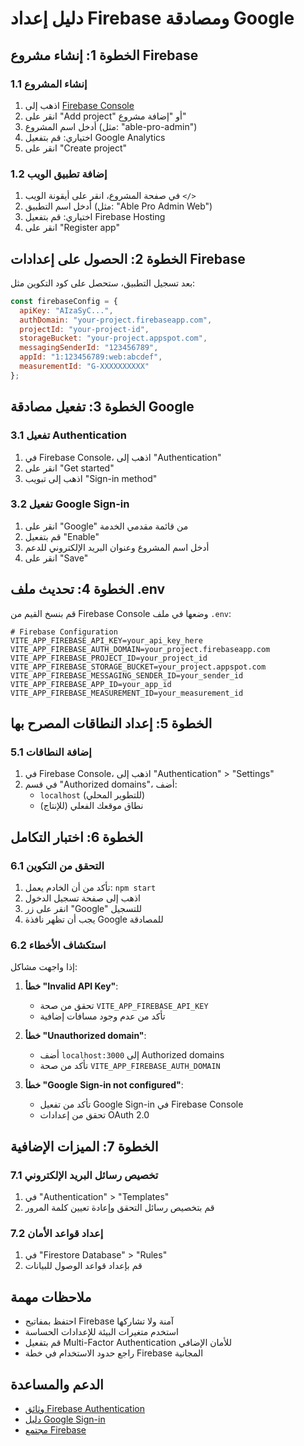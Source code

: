 # دليل إعداد Firebase ومصادقة Google

## الخطوة 1: إنشاء مشروع Firebase

### 1.1 إنشاء المشروع
1. اذهب إلى [Firebase Console](https://console.firebase.google.com/)
2. انقر على "Add project" أو "إضافة مشروع"
3. أدخل اسم المشروع (مثل: "able-pro-admin")
4. اختياري: قم بتفعيل Google Analytics
5. انقر على "Create project"

### 1.2 إضافة تطبيق الويب
1. في صفحة المشروع، انقر على أيقونة الويب `</>`
2. أدخل اسم التطبيق (مثل: "Able Pro Admin Web")
3. اختياري: قم بتفعيل Firebase Hosting
4. انقر على "Register app"

## الخطوة 2: الحصول على إعدادات Firebase

بعد تسجيل التطبيق، ستحصل على كود التكوين مثل:

```javascript
const firebaseConfig = {
  apiKey: "AIzaSyC...",
  authDomain: "your-project.firebaseapp.com",
  projectId: "your-project-id",
  storageBucket: "your-project.appspot.com",
  messagingSenderId: "123456789",
  appId: "1:123456789:web:abcdef",
  measurementId: "G-XXXXXXXXXX"
};
```

## الخطوة 3: تفعيل مصادقة Google

### 3.1 تفعيل Authentication
1. في Firebase Console، اذهب إلى "Authentication"
2. انقر على "Get started"
3. اذهب إلى تبويب "Sign-in method"

### 3.2 تفعيل Google Sign-in
1. انقر على "Google" من قائمة مقدمي الخدمة
2. قم بتفعيل "Enable"
3. أدخل اسم المشروع وعنوان البريد الإلكتروني للدعم
4. انقر على "Save"

## الخطوة 4: تحديث ملف .env

قم بنسخ القيم من Firebase Console وضعها في ملف `.env`:

```env
# Firebase Configuration
VITE_APP_FIREBASE_API_KEY=your_api_key_here
VITE_APP_FIREBASE_AUTH_DOMAIN=your_project.firebaseapp.com
VITE_APP_FIREBASE_PROJECT_ID=your_project_id
VITE_APP_FIREBASE_STORAGE_BUCKET=your_project.appspot.com
VITE_APP_FIREBASE_MESSAGING_SENDER_ID=your_sender_id
VITE_APP_FIREBASE_APP_ID=your_app_id
VITE_APP_FIREBASE_MEASUREMENT_ID=your_measurement_id
```

## الخطوة 5: إعداد النطاقات المصرح بها

### 5.1 إضافة النطاقات
1. في Firebase Console، اذهب إلى "Authentication" > "Settings"
2. في قسم "Authorized domains"، أضف:
   - `localhost` (للتطوير المحلي)
   - نطاق موقعك الفعلي (للإنتاج)

## الخطوة 6: اختبار التكامل

### 6.1 التحقق من التكوين
1. تأكد من أن الخادم يعمل: `npm start`
2. اذهب إلى صفحة تسجيل الدخول
3. انقر على زر "Google" للتسجيل
4. يجب أن تظهر نافذة Google للمصادقة

### 6.2 استكشاف الأخطاء
إذا واجهت مشاكل:

1. **خطأ "Invalid API Key"**:
   - تحقق من صحة `VITE_APP_FIREBASE_API_KEY`
   - تأكد من عدم وجود مسافات إضافية

2. **خطأ "Unauthorized domain"**:
   - أضف `localhost:3000` إلى Authorized domains
   - تأكد من صحة `VITE_APP_FIREBASE_AUTH_DOMAIN`

3. **خطأ "Google Sign-in not configured"**:
   - تأكد من تفعيل Google Sign-in في Firebase Console
   - تحقق من إعدادات OAuth 2.0

## الخطوة 7: الميزات الإضافية

### 7.1 تخصيص رسائل البريد الإلكتروني
1. في "Authentication" > "Templates"
2. قم بتخصيص رسائل التحقق وإعادة تعيين كلمة المرور

### 7.2 إعداد قواعد الأمان
1. في "Firestore Database" > "Rules"
2. قم بإعداد قواعد الوصول للبيانات

## ملاحظات مهمة

- احتفظ بمفاتيح Firebase آمنة ولا تشاركها
- استخدم متغيرات البيئة للإعدادات الحساسة
- قم بتفعيل Multi-Factor Authentication للأمان الإضافي
- راجع حدود الاستخدام في خطة Firebase المجانية

## الدعم والمساعدة

- [وثائق Firebase Authentication](https://firebase.google.com/docs/auth)
- [دليل Google Sign-in](https://firebase.google.com/docs/auth/web/google-signin)
- [مجتمع Firebase](https://firebase.google.com/support)